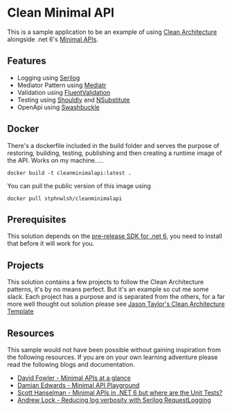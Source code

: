 # Clean Minimal API 
This is a sample application to be an example of using [Clean Architecture](https://blog.cleancoder.com/uncle-bob/2012/08/13/the-clean-architecture.html) alongside .net 6's [Minimal APIs](https://devblogs.microsoft.com/aspnet/asp-net-core-updates-in-net-6-preview-4/#introducing-minimal-apis).

## Features
- Logging using [Serilog](https://github.com/serilog/serilog)
- Mediator Pattern using [Mediatr](https://github.com/jbogard/MediatR)
- Validation using [FluentValidation](https://github.com/FluentValidation/FluentValidation)
- Testing using [Shouldly](https://github.com/shouldly/shouldly) and [NSubstitute](https://github.com/nsubstitute/NSubstitute)
- OpenApi using [Swashbuckle](https://github.com/domaindrivendev/Swashbuckle.AspNetCore)

## Docker
There's a dockerfile included in the build folder and serves the purpose of restoring, building, testing, publishing and then creating a runtime image of the API.  Works on my machine.....

```
docker build -t cleanminimalapi:latest .
```

You can pull the public version of this image using

```
docker pull stphnwlsh/cleanminimalapi
```

## Prerequisites
This solution depends on the [pre-release SDK for .net 6](https://dotnet.microsoft.com/download/dotnet/6.0), you need to install that before it will work for you.

## Projects
This solution contains a few projects to follow the Clean Architecture patterns, it's by no means perfect.  But it's an example so cut me some slack.  Each project has a purpose and is separated from the others, for a far more well thought out solution please see [Jason Taylor's Clean Architecture Template](https://github.com/jasontaylordev/CleanArchitecture) 

## Resources
This sample would not have been possible without gaining inspiration from the following resources.  If you are on your own learning adventure please read the following blogs and documentation.
- [David Fowler - Minimal APIs at a glance](https://gist.github.com/davidfowl/ff1addd02d239d2d26f4648a06158727)
- [Damian Edwards - Minimal API Playground](https://github.com/DamianEdwards/MinimalApiPlayground)
- [Scott Hanselman - Minimal APIs in .NET 6 but where are the Unit Tests?](https://www.hanselman.com/blog/minimal-apis-in-net-6-but-where-are-the-unit-tests)
- [Andrew Lock - Reducing log verbosity with Serilog RequestLogging](https://andrewlock.net/using-serilog-aspnetcore-in-asp-net-core-3-reducing-log-verbosity/)
